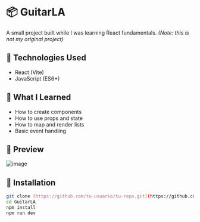# 📦 GuitarLA

A small project built while I was learning React fundamentals. *(Note: this is not my original project)*

## 🚀 Technologies Used

- React (Vite)
- JavaScript (ES6+)

## 🎯 What I Learned

- How to create components
- How to use props and state
- How to map and render lists
- Basic event handling

## 📸 Preview

![image](https://github.com/user-attachments/assets/707a623d-3141-42dd-985c-c4fb0ef34294)


## 📂 Installation

```bash
git clone [https://github.com/tu-usuario/tu-repo.git](https://github.com/Davidkuguk/GuitarLa.git)
cd GuitarLA
npm install
npm run dev
